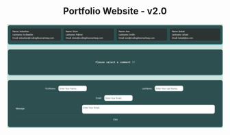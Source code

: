 <h2 align="center">
  Portfolio Website - v2.0<br/>
</h2>
<div align="center">
  <img alt="Demo" src="./Image/CommentProject2.png" />
</div>

<br/>